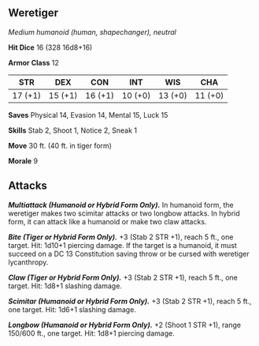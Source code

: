 ## Weretiger

*Medium humanoid (human, shapechanger), neutral*

**Hit Dice** 16 (328 16d8+16)

**Armor Class** 12

| STR     | DEX     | CON     | INT     | WIS     | CHA     |
|---------|---------|---------|---------|---------|---------|
| 17 (+1) | 15 (+1) | 16 (+1) | 10 (+0) | 13 (+0) | 11 (+0) |

**Saves** Physical 14, Evasion 14, Mental 15, Luck 15

**Skills** Stab 2, Shoot 1, Notice 2, Sneak 1

**Move** 30 ft. (40 ft. in tiger form)

**Morale** 9

## Attacks

***Multiattack (Humanoid or Hybrid Form Only).*** In humanoid form, the weretiger makes two scimitar attacks or two longbow attacks. In hybrid form, it can attack like a humanoid or make two claw attacks.

***Bite (Tiger or Hybrid Form Only).*** +3 (Stab 2 STR +1), reach 5 ft., one target. Hit: 1d10+1 piercing damage. If the target is a humanoid, it must succeed on a DC 13 Constitution saving throw or be cursed with weretiger lycanthropy.

***Claw (Tiger or Hybrid Form Only).*** +3 (Stab 2 STR +1), reach 5 ft., one target. Hit: 1d8+1 slashing damage.

***Scimitar (Humanoid or Hybrid Form Only).*** +3 (Stab 2 STR +1), reach 5 ft., one target. Hit: 1d6+1 slashing damage.

***Longbow (Humanoid or Hybrid Form Only).*** +2 (Shoot 1 STR +1), range 150/600 ft., one target. Hit: 1d8+1 piercing damage.

